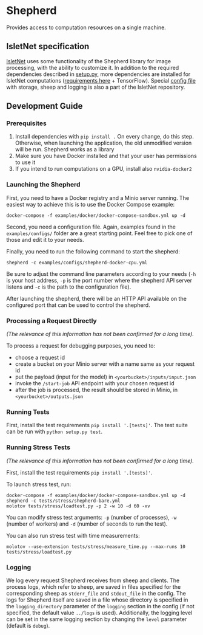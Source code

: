 # Shepherd

Provides access to computation resources on a single machine.

## IsletNet specification
[IsletNet](https://github.com/mild-blue/isletnet) uses some functionality of the 
Shepherd library for image processing, with the ability to customize it. 
In addition to the required dependencies described in [setup.py](setup.py), 
more dependencies are installed for IsletNet computations 
([requirements here](https://github.com/mild-blue/isletnet/blob/master/backend/shepherd/requirements.txt) + TensorFlow).
Special [config file](https://github.com/mild-blue/isletnet/blob/master/backend/shepherd/config.yaml) 
with storage, sheep and logging is also a part of the IsletNet repository.

## Development Guide

### Prerequisites

1. Install dependencies with `pip install .`
On every change, do this step. Otherwise, when launching the application, 
the old unmodified version will be run. Shepherd works as a library
2. Make sure you have Docker installed and that your user has permissions to use 
   it
3. If you intend to run computations on a GPU, install also `nvidia-docker2`

### Launching the Shepherd

First, you need to have a Docker registry and a Minio server running. The 
easiest way to achieve this is to use the Docker Compose example:

```
docker-compose -f examples/docker/docker-compose-sandbox.yml up -d
```

Second, you need a configuration file. Again, examples found in the `examples/configs/` 
folder are a great starting point. Feel free to pick one of those and edit it to 
your needs.

Finally, you need to run the following command to start the shepherd:

```
shepherd -c examples/configs/shepherd-docker-cpu.yml
```

Be sure to adjust the command line parameters according to your needs (`-h` is 
your host address, `-p` is the port number where the shepherd API server listens 
and `-c` is the path to the configuration file).

After launching the shepherd, there will be an HTTP API available on the 
configured port that can be used to control the shepherd.

### Processing a Request Directly
<i>(The relevance of this information has not been confirmed for a long time).</i></br>

To process a request for debugging purposes, you need to:

- choose a request id
- create a bucket on your Minio server with a name same as your request id
- put the payload (input for the model) in `<yourbucket>/inputs/input.json`
- invoke the `/start-job` API endpoint with your chosen request id
- after the job is processed, the result should be stored in Minio, in 
  `<yourbucket>/outputs.json`

### Running Tests

First, install the test requirements `pip install '.[tests]'`.
The test suite can be run with `python setup.py test`.

### Running Stress Tests
<i>(The relevance of this information has not been confirmed for a long time).</i></br>

First, install the test requirements `pip install '.[tests]'`.

To launch stress test, run:
```
docker-compose -f examples/docker/docker-compose-sandbox.yml up -d
shepherd -c tests/stress/shepherd-bare.yml
molotov tests/stress/loadtest.py -p 2 -w 10 -d 60 -xv
```
You can modify stress test arguments: `-p` (number of processes), `-w` (number of workers) and 
`-d` (number of seconds to run the test).

You can also run stress test with time measurements:
```
molotov --use-extension tests/stress/measure_time.py --max-runs 10 tests/stress/loadtest.py
```

### Logging
We log every request Shepherd receives from sheep and clients. 
The process logs, which refer to sheep, are saved in files specified 
for the corresponding sheep as `stderr_file` and `stdout_file` in the config. 
The logs for Shepherd itself are saved in a file whose directory is specified in 
the `logging_directory` parameter of the `logging` section in the config 
(if not specified, the default value `../logs` is used). 
Additionally, the logging level can be set in the same logging 
section by changing the `level` parameter (default is `debug`).
